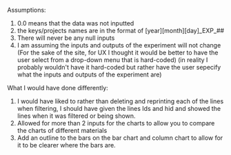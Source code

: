 Assumptions:
1) 0.0 means that the data was not inputted
2) the keys/projects names are in the format of [year][month][day]\_EXP\_##
3) There will never be any null inputs 
4) I am assuming the inputs and outputs of the experiment will not change (For the sake of the site, for UX I thought it would be better to have the user select from a drop-down menu that is hard-coded) (in reality I probably wouldn't have it hard-coded but rather have the user sepecify what the inputs and outputs of the experiment are)

What I would have done differently:
1) I would have liked to rather than deleting and reprinting each of the lines when filtering, 
I should have given the lines Ids and hid and showed the lines when it was filtered or being shown.
2) Allowed for more than 2 inputs for the charts to allow you to compare the charts of different materials
3) Add an outline to the bars on the bar chart and column chart to allow for it to be clearer where the bars are.